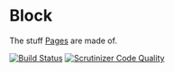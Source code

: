 # Block
The stuff [Pages](https://github.com/MidnightDesign/page) are made of.

[![Build Status](https://travis-ci.org/MidnightDesign/block.svg?branch=master)](https://travis-ci.org/MidnightDesign/block)
[![Scrutinizer Code Quality](https://scrutinizer-ci.com/g/MidnightDesign/block/badges/quality-score.png?b=master)](https://scrutinizer-ci.com/g/MidnightDesign/block/?branch=master)
